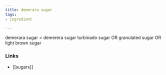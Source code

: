 ```yaml
---
title: demerara sugar
tags:
- ingredient

---
```

demerara sugar = demerera sugar turbinado sugar OR granulated sugar OR light brown sugar

### Links

* [[sugars]]
